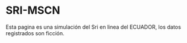 # SRI-MSCN
Esta pagina es una simulación del Sri en linea del ECUADOR, los datos registrados son ficción. 
